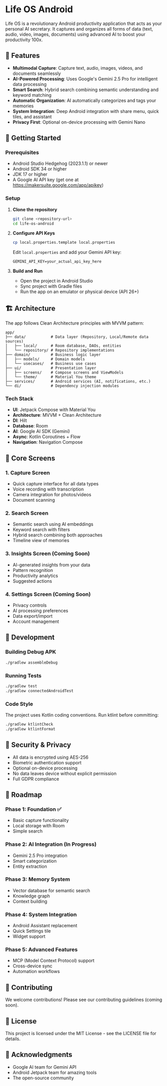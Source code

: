 # Life OS Android

Life OS is a revolutionary Android productivity application that acts as your personal AI secretary. It captures and organizes all forms of data (text, audio, video, images, documents) using advanced AI to boost your productivity 100x.

## 🌟 Features

- **Multimodal Capture**: Capture text, audio, images, videos, and documents seamlessly
- **AI-Powered Processing**: Uses Google's Gemini 2.5 Pro for intelligent data processing
- **Smart Search**: Hybrid search combining semantic understanding and keyword matching
- **Automatic Organization**: AI automatically categorizes and tags your memories
- **System Integration**: Deep Android integration with share menu, quick tiles, and assistant
- **Privacy First**: Optional on-device processing with Gemini Nano

## 🚀 Getting Started

### Prerequisites

- Android Studio Hedgehog (2023.1.1) or newer
- Android SDK 34 or higher
- JDK 17 or higher
- A Google AI API key (get one at https://makersuite.google.com/app/apikey)

### Setup

1. **Clone the repository**
   ```bash
   git clone <repository-url>
   cd life-os-android
   ```

2. **Configure API Keys**
   ```bash
   cp local.properties.template local.properties
   ```
   Edit `local.properties` and add your Gemini API key:
   ```
   GEMINI_API_KEY=your_actual_api_key_here
   ```

3. **Build and Run**
   - Open the project in Android Studio
   - Sync project with Gradle files
   - Run the app on an emulator or physical device (API 26+)

## 🏗️ Architecture

The app follows Clean Architecture principles with MVVM pattern:

```
app/
├── data/           # Data layer (Repository, Local/Remote data sources)
│   ├── local/      # Room database, DAOs, entities
│   └── repository/ # Repository implementations
├── domain/         # Business logic layer
│   ├── models/     # Domain models
│   └── usecases/   # Business use cases
├── ui/             # Presentation layer
│   ├── screens/    # Compose screens and ViewModels
│   └── theme/      # Material You theme
├── services/       # Android services (AI, notifications, etc.)
└── di/             # Dependency injection modules
```

### Tech Stack

- **UI**: Jetpack Compose with Material You
- **Architecture**: MVVM + Clean Architecture
- **DI**: Hilt
- **Database**: Room
- **AI**: Google AI SDK (Gemini)
- **Async**: Kotlin Coroutines + Flow
- **Navigation**: Navigation Compose

## 📱 Core Screens

### 1. Capture Screen
- Quick capture interface for all data types
- Voice recording with transcription
- Camera integration for photos/videos
- Document scanning

### 2. Search Screen
- Semantic search using AI embeddings
- Keyword search with filters
- Hybrid search combining both approaches
- Timeline view of memories

### 3. Insights Screen (Coming Soon)
- AI-generated insights from your data
- Pattern recognition
- Productivity analytics
- Suggested actions

### 4. Settings Screen (Coming Soon)
- Privacy controls
- AI processing preferences
- Data export/import
- Account management

## 🔧 Development

### Building Debug APK
```bash
./gradlew assembleDebug
```

### Running Tests
```bash
./gradlew test
./gradlew connectedAndroidTest
```

### Code Style
The project uses Kotlin coding conventions. Run ktlint before committing:
```bash
./gradlew ktlintCheck
./gradlew ktlintFormat
```

## 🔐 Security & Privacy

- All data is encrypted using AES-256
- Biometric authentication support
- Optional on-device processing
- No data leaves device without explicit permission
- Full GDPR compliance

## 🚦 Roadmap

### Phase 1: Foundation ✅
- Basic capture functionality
- Local storage with Room
- Simple search

### Phase 2: AI Integration (In Progress)
- Gemini 2.5 Pro integration
- Smart categorization
- Entity extraction

### Phase 3: Memory System
- Vector database for semantic search
- Knowledge graph
- Context building

### Phase 4: System Integration
- Android Assistant replacement
- Quick Settings tile
- Widget support

### Phase 5: Advanced Features
- MCP (Model Context Protocol) support
- Cross-device sync
- Automation workflows

## 🤝 Contributing

We welcome contributions! Please see our contributing guidelines (coming soon).

## 📄 License

This project is licensed under the MIT License - see the LICENSE file for details.

## 🙏 Acknowledgments

- Google AI team for Gemini API
- Android Jetpack team for amazing tools
- The open-source community